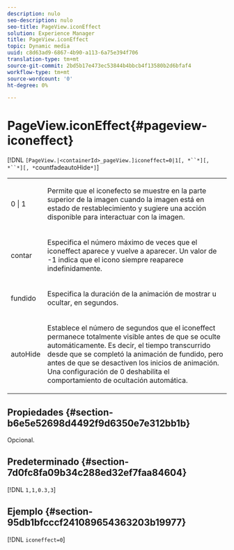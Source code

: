 ```yaml
---
description: nulo
seo-description: nulo
seo-title: PageView.iconEffect
solution: Experience Manager
title: PageView.iconEffect
topic: Dynamic media
uuid: c8d63ad9-6867-4b90-a113-6a75e394f706
translation-type: tm+mt
source-git-commit: 2bd5b17e473ec53844b4bbcb4f13580b2d6bfaf4
workflow-type: tm+mt
source-wordcount: '0'
ht-degree: 0%

---
```



# PageView.iconEffect{#pageview-iconeffect}

[!DNL `[PageView.|<containerId>_pageView.]iconeffect=0|1[, *``*][, *``*][, *`countfadeautoHide`*]`]

<table id="table_DD66FFC263A34220876DD204BFE62D49"> 
 <tbody> 
  <tr> 
   <td colname="col1"> <p> <span class="codeph"> 0 | 1</span> </p> </td> 
   <td colname="col2"> <p> Permite que el <span class="codeph"> iconefecto</span> se muestre en la parte superior de la imagen cuando la imagen está en estado de restablecimiento y sugiere una acción disponible para interactuar con la imagen. </p> </td> 
  </tr> 
  <tr> 
   <td colname="col1"> <p> <span class="codeph"><span class="varname"> contar</span></span> </p> </td> 
   <td colname="col2"> <p> Especifica el número máximo de veces que el <span class="codeph"> iconeffect</span> aparece y vuelve a aparecer. Un valor de <span class="codeph"> -1</span> indica que el icono siempre reaparece indefinidamente. </p> </td> 
  </tr> 
  <tr> 
   <td colname="col1"> <p><span class="codeph"><span class="varname"> fundido</span></span> </p> </td> 
   <td colname="col2"> <p>Especifica la duración de la animación de mostrar u ocultar, en segundos. </p> </td> 
  </tr> 
  <tr> 
   <td colname="col1"> <p><span class="codeph"><span class="varname"> autoHide</span></span> </p> </td> 
   <td colname="col2"> <p>Establece el número de segundos que el <span class="codeph"> iconeffect</span> permanece totalmente visible antes de que se oculte automáticamente. Es decir, el tiempo transcurrido desde que se completó la animación de fundido, pero antes de que se desactiven los inicios de animación. Una configuración de <span class="codeph"> 0</span> deshabilita el comportamiento de ocultación automática. </p> </td> 
  </tr> 
 </tbody> 
</table>

## Propiedades {#section-b6e5e52698d4492f9d6350e7e312bb1b}

Opcional.

## Predeterminado {#section-7d0fc8fa09b34c288ed32ef7faa84604}

[!DNL `1,1,0.3,3`]

## Ejemplo {#section-95db1bfcccf241089654363203b19977}

[!DNL `iconeffect=0`]
